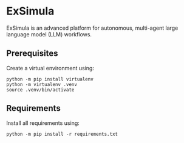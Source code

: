 # ExSimula

ExSimula is an advanced platform for autonomous, multi-agent large language model (LLM) workflows.


## Prerequisites

Create a virtual environment using:

```
python -m pip install virtualenv
python -m virtualenv .venv
source .venv/bin/activate
```

## Requirements

Install all requirements using:

```
python -m pip install -r requirements.txt
```
